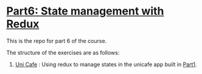 # [Part6: State management with Redux](https://fullstackopen.com/en/part6)

This is the repo for part 6 of the course.

The structure of the exercises are as follows:

1. [Uni Cafe](./unicafe/) : Using redux to manage states in the unicafe app built in [Part1](../Part1/unicafe/).
